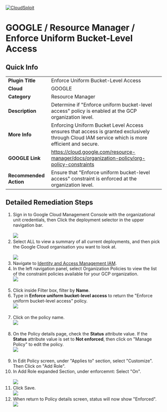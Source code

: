 [![CloudSploit](https://cloudsploit.com/img/logo-new-big-text-100.png "CloudSploit")](https://cloudsploit.com)

# GOOGLE / Resource Manager / Enforce Uniform Bucket-Level Access

## Quick Info

| | |
|-|-|
| **Plugin Title** | Enforce Uniform Bucket-Level Access |
| **Cloud** | GOOGLE |
| **Category** | Resource Manager |
| **Description** | Determine if "Enforce uniform bucket-level access" policy is enabled at the GCP organization level. |
| **More Info** | Enforcing Uniform Bucket Level Access ensures that access is granted exclusively through Cloud IAM service which is more efficient and secure. |
| **GOOGLE Link** | https://cloud.google.com/resource-manager/docs/organization-policy/org-policy-constraints |
| **Recommended Action** | Ensure that "Enforce uniform bucket-level access" constraint is enforced at the organization level. |

## Detailed Remediation Steps
1. Sign in to Google Cloud Management Console with the organizational unit credentials, then Click the deployment selector in the upper navigation bar.</br></br> <img src="/resources/google/resourcemanager/enforce-uniform-bucket-level-access/step1.png"/></br>
2. Select ALL to view a summary of all current deployments, and then pick the Google Cloud organisation you want to look at.</br></br> <img src="/resources/google/resourcemanager/enforce-uniform-bucket-level-access/step2.png"/></br>
3. Navigate to [Identity and Access Management IAM](https://console.cloud.google.com/iam-admin/iam).
4. In the left navigation panel, select Organization Policies to view the list of the constraint policies available for your GCP organization.</br> <img src="/resources/google/resourcemanager/enforce-uniform-bucket-level-access/step4.png"/></br></br>
5. Click inside Filter box, filter by **Name**. </br>
6. Type in **Enforce uniform bucket-level access** to return the \"Enforce uniform bucket-level access\" policy.</br><img src="/resources/google/resourcemanager/enforce-uniform-bucket-level-access/step6.png"/></br></br>
7. Click on the policy name. </br> <img src="/resources/google/resourcemanager/enforce-uniform-bucket-level-access/step7.png"/></br></br>
8. On the Policy details page, check the **Status** attribute value. If the **Status** attribute value is set to **Not enforced**, then click on \"Manage Policy\" to edit the policy.</br> <img src="/resources/google/resourcemanager/enforce-uniform-bucket-level-access/step8.png"/></br></br>
9. In Edit Policy screen, under \"Applies to\" section, select \"Customize\". Then Click on \"Add Role\".
10. In Add Role expanded Section, under enforcemnt: Select "On".</br></br> <img src="/resources/google/resourcemanager/enforce-uniform-bucket-level-access/step10.png"/></br>
11. Click Save. </br> <img src="/resources/google/resourcemanager/enforce-uniform-bucket-level-access/step11.png"/></br>
12. When return to Policy details screen, status will now show "Enforced". </br> <img src="/resources/google/resourcemanager/enforce-uniform-bucket-level-access/step12.png"/></br>